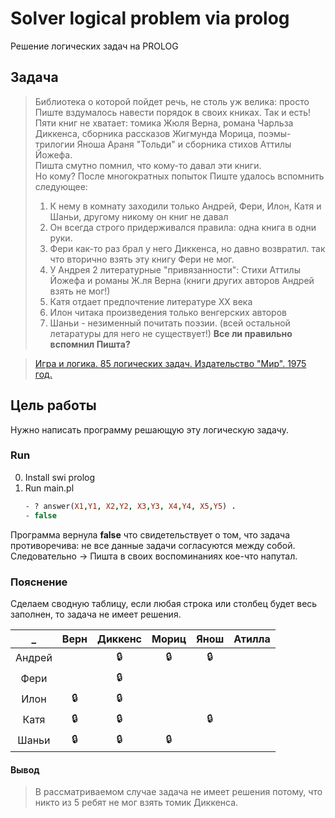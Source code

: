 # Solver logical problem via prolog
Решение логических задач на PROLOG

## Задача
> Библиотека о которой пойдет речь, не столь уж велика: просто Пиште вздумалось навести порядок в своих книках. Так и есть! Пяти книг не хватает: томика Жюля Верна, романа Чарльза Диккенса, сборника рассказов Жигмунда Морица, поэмы-трилогии Яноша Араня "Тольди" и сборника стихов Аттилы Йожефа. 
<br>Пишта смутно помнил, что кому-то давал эти книги. 
<br>Но кому? 
После многократных попыток Пиште удалось вспомнить следующее:
> 1) К нему в комнату заходили только Андрей, Фери, Илон, Катя и Шаньи, другому никому он книг не давал
> 2) Он всегда строго придерживался правила: одна книга в одни руки.
> 3) Фери как-то раз брал у него Диккенса, но давно возвратил. так что вторично взять эту книгу Фери не мог.
> 4) У Андрея 2 литературные "привязанности": Стихи Аттилы Йожефа и романы Ж.ля Верна (книги других авторов Андрей взять не мог!)
> 5) Катя отдает предпочтение литературе ХХ века
> 6) Илон читака произведения только венгерских авторов
> 7) Шаньи - незименный почитать поэзии. (всей остальной летаратуры для него не существует!)
**Все ли правильно вспомнил Пишта?**

> [Игра и логика. 85 логических задач. Издательство "Мир". 1975 год.](https://www.ozon.ru/context/detail/id/148979700/)

## Цель работы
Нужно написать программу решающую эту логическую задачу.

### Run
0. Install swi prolog
1. Run main.pl
    ```prolog
    - ? answer(X1,Y1, X2,Y2, X3,Y3, X4,Y4, X5,Y5) . 
    - false
    ```
Программа вернула **false** что свидетельствует о том, что задача противоречива: не все данные задачи согласуются между собой. Следовательно -> Пишта в своих воспоминаниях кое-что напутал.


### Пояснение
Сделаем сводную таблицу, если любая строка или столбец будет весь заполнен, то задача не имеет решения.

_ | Верн | Диккенс | Мориц | Янош | Атилла
:---:|:---:|:---:|:---:|:---:|:---:
Андрей| | 🔒 | 🔒 | 🔒
Фери  | | 🔒 | | 
Илон  |🔒 | 🔒| | 
Катя  |🔒 | 🔒| | 🔒
Шаньи | 🔒 | 🔒 | 🔒 | 


#### Вывод
> В рассматриваемом случае задача не имеет решения потому, что никто из 5 ребят не мог взять томик Диккенса.
